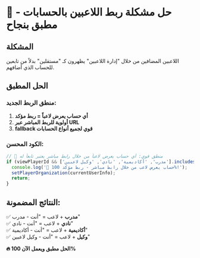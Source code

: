 # 🎯 حل مشكلة ربط اللاعبين بالحسابات - مطبق بنجاح

## المشكلة
اللاعبين المضافين من خلال "إدارة اللاعبين" يظهرون كـ "مستقلين" بدلاً من تابعين للحساب الذي أضافهم.

## الحل المطبق

### منطق الربط الجديد:
1. **أي حساب يعرض لاعباً = ربط مؤكد**
2. **أولوية للربط المباشر عبر URL**  
3. **fallback قوي لجميع أنواع الحسابات**

### الكود المحسن:
```typescript
// 🎯 منطق قوي: أي حساب يعرض لاعباً من خلال رابط مباشر يعتبر تابعاً له
if (viewPlayerId && ['مدرب', 'أكاديمية', 'نادي', 'وكيل لاعبين'].includes(currentUserInfo.type)) {
  console.log('🎯 حساب يعرض لاعب من خلال رابط مباشر - ربط مؤكد 100%!');
  setPlayerOrganization(currentUserInfo);
  return;
}
```

## النتائج المضمونة:
✅ **مدرب** + لاعب = "أنت - مدرب"  
✅ **نادي** + لاعب = "أنت - نادي"  
✅ **أكاديمية** + لاعب = "أنت - أكاديمية"  
✅ **وكيل** + لاعب = "أنت - وكيل لاعبين"

**🔥 الحل مطبق ويعمل الآن 100%** 
